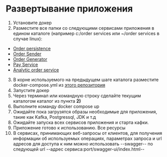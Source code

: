 # Развертывание приложения
1. Установите докер
2. Разместите все папки со следующими сервисами приложения в едином каталоге (например c:/order services или ~/order services в случае linux):
- [Order persistence](https://github.com/temkarus0070/OrderPersistence)
- [Order Sender](https://github.com/temkarus0070/OrderSender)
- [Order Generator](https://github.com/temkarus0070/OrderGenerator)
- [Pay Service](https://github.com/temkarus0070/PayService)
- [Analytic order service](https://github.com/temkarus0070/analyticOrderService)
3. В корне используемого на предыдущем шаге каталога разместите docker-compose.yml из [этого репозитория](https://github.com/temkarus0070/orderServicesContainer)
3. Запустите докер
4. Через терминал или командную строку сделайте текущим каталогом каталог из пункта **2)**
5. Выполните команду docker compose up
6. Ожидайте пока загрузятся образы необходимые для приложения, такие как Kafka, Postgressql, JDK и т.д
7. Ожидайте запуска всех сервисов приложения и старта кафки.
8. Приложение готово к использованию. Все ресурсы 
9. В сервисах, принимающих веб-запросы от клиентов, для получения информации об используемых операциях, параметрах запроса и url адресов для доступа к ним можно использовать --swagger-- по следующей url --адрес сервиса:port/swagger-ui/index.html--

